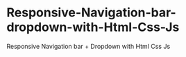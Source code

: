 # Responsive-Navigation-bar-dropdown-with-Html-Css-Js
Responsive Navigation bar + Dropdown with Html Css Js
